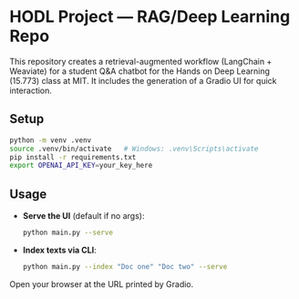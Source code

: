 # HODL Project — RAG/Deep Learning Repo

This repository creates a retrieval-augmented workflow (LangChain + Weaviate) for a student Q&A chatbot for the Hands on Deep Learning (15.773) class at MIT. It includes the generation of a Gradio UI for quick interaction.


## Setup
```bash
python -m venv .venv
source .venv/bin/activate   # Windows: .venv\Scripts\activate
pip install -r requirements.txt
export OPENAI_API_KEY=your_key_here
```

## Usage
- **Serve the UI** (default if no args):
  ```bash
  python main.py --serve
  ```
- **Index texts via CLI**:
  ```bash
  python main.py --index "Doc one" "Doc two" --serve
  ```

Open your browser at the URL printed by Gradio.
